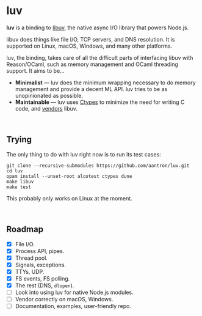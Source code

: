 # luv

**luv** is a binding to [libuv][libuv], the native async I/O library that powers
Node.js.

libuv does things like file I/O, TCP servers, and DNS resolution. It is
supported on Linux, macOS, Windows, and many other platforms.

luv, the binding, takes care of all the difficult parts of interfacing libuv
with Reason/OCaml, such as memory management and OCaml threading support. It
aims to be...

- **Minimalist** &mdash; luv does the minimum wrapping necessary to do memory
  management and provide a decent ML API. luv tries to be as unopinionated as
  possible.
- **Maintainable** &mdash; luv uses [Ctypes][ctypes] to minimize the need for
  writing C code, and [vendors][vendor] libuv.

<br/>

## Trying

The only thing to do with luv right now is to run its test cases:

```
git clone --recursive-submodules https://github.com/aantron/luv.git
cd luv
opam install --unset-root alcotest ctypes dune
make libuv
make test
```

This probably only works on Linux at the moment.

<br/>

## Roadmap

- [x] File I/O.
- [x] Process API, pipes.
- [x] Thread pool.
- [x] Signals, exceptions.
- [x] TTYs, UDP.
- [x] FS events, FS polling.
- [x] The rest (DNS, `dlopen`).
- [ ] Look into using luv for native Node.js modules.
- [ ] Vendor correctly on macOS, Windows.
- [ ] Documentation, examples, user-friendly repo.

[libuv]: http://libuv.org/
[ctypes]: https://github.com/ocamllabs/ocaml-ctypes
[vendor]: https://github.com/aantron/luv/tree/master/src/vendor
